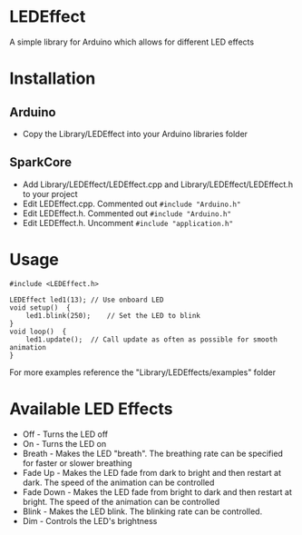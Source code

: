 LEDEffect
===========

A simple library for Arduino which allows for different LED effects

# Installation
## Arduino
* Copy the Library/LEDEffect into your Arduino libraries folder

## SparkCore

* Add Library/LEDEffect/LEDEffect.cpp and Library/LEDEffect/LEDEffect.h to your project
* Edit LEDEffect.cpp. Commented out ```#include "Arduino.h"```
* Edit LEDEffect.h. Commented out ```#include "Arduino.h"```
* Edit LEDEffect.h. Uncomment ```#include "application.h"```

# Usage

    #include <LEDEffect.h>

    LEDEffect led1(13); // Use onboard LED
    void setup()  {
        led1.blink(250);    // Set the LED to blink
    }
    void loop()  {
        led1.update();  // Call update as often as possible for smooth animation
    }

For more examples reference the "Library/LEDEffects/examples" folder

# Available LED Effects
* Off - Turns the LED off
* On - Turns the LED on
* Breath - Makes the LED "breath". The breathing rate can be specified for faster or slower breathing
* Fade Up - Makes the LED fade from dark to bright and then restart at dark. The speed of the animation can be controlled
* Fade Down - Makes the LED fade from bright to dark and then restart at bright. The speed of the animation can be controlled
* Blink - Makes the LED blink. The blinking rate can be controlled.
* Dim - Controls the LED's brightness